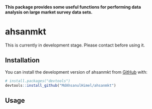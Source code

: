 
<!-- README.md is generated from README.Rmd. Please edit that file -->

**This package provides some useful functions for performing data
analysis on large market survey data sets.**

# ahsanmkt

<!-- badges: start -->
<!-- badges: end -->

This is currently in development stage. Please contact before using it.

## Installation

You can install the development version of ahsanmkt from
[GitHub](https://github.com/) with:

``` r
# install.packages("devtools")
devtools::install_github("MdAhsanulHimel/ahsanmkt")
```

## Usage
